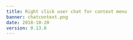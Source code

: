 ```yaml
---
title: Right click user chat for context menu
banner: chatcontext.png
date: 2018-10-20
version: 0.13.0
---
```

